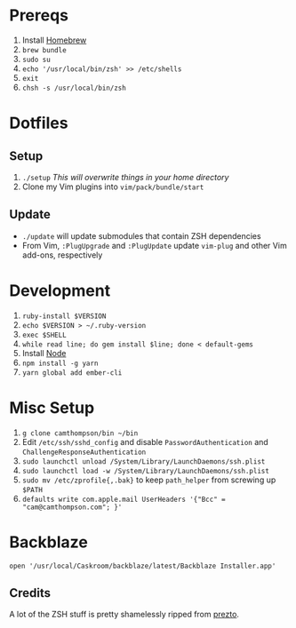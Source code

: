 # Prereqs
1. Install [Homebrew](brew.sh)
2. `brew bundle`
3. `sudo su`
4. `echo '/usr/local/bin/zsh' >> /etc/shells`
5. `exit`
6. `chsh -s /usr/local/bin/zsh`

# Dotfiles
## Setup
1. `./setup` *This will overwrite things in your home directory*
2. Clone my Vim plugins into `vim/pack/bundle/start`

## Update
* `./update` will update submodules that contain ZSH dependencies
* From Vim, `:PlugUpgrade` and `:PlugUpdate` update `vim-plug` and other Vim add-ons, respectively

# Development
1. `ruby-install $VERSION`
2. `echo $VERSION > ~/.ruby-version`
3. `exec $SHELL`
4. `while read line; do gem install $line; done < default-gems`
5. Install [Node](nodejs.org)
6. `npm install -g yarn`
7. `yarn global add ember-cli`

# Misc Setup
1. `g clone camthompson/bin ~/bin`
2. Edit `/etc/ssh/sshd_config` and disable `PasswordAuthentication` and `ChallengeResponseAuthentication`
3. `sudo launchctl unload /System/Library/LaunchDaemons/ssh.plist`
4. `sudo launchctl load -w /System/Library/LaunchDaemons/ssh.plist`
5. `sudo mv /etc/zprofile{,.bak}` to keep `path_helper` from screwing up `$PATH`
6. `defaults write com.apple.mail UserHeaders '{"Bcc" = "cam@camthompson.com"; }'`

# Backblaze
`open '/usr/local/Caskroom/backblaze/latest/Backblaze Installer.app'`

## Credits
A lot of the ZSH stuff is pretty shamelessly ripped from [prezto](https://github.com/sorin-ionescu/prezto).
